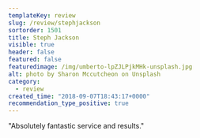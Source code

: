 ```yaml
---
templateKey: review
slug: /review/stephjackson
sortorder: 1501
title: Steph Jackson
visible: true
header: false
featured: false
featuredimage: /img/umberto-lpZJLPjkMHk-unsplash.jpg
alt: photo by Sharon Mccutcheon on Unsplash
category:
  - review
created_time: "2018-09-07T18:43:17+0000"
recommendation_type_positive: true
---
```

"Absolutely fantastic service and results."